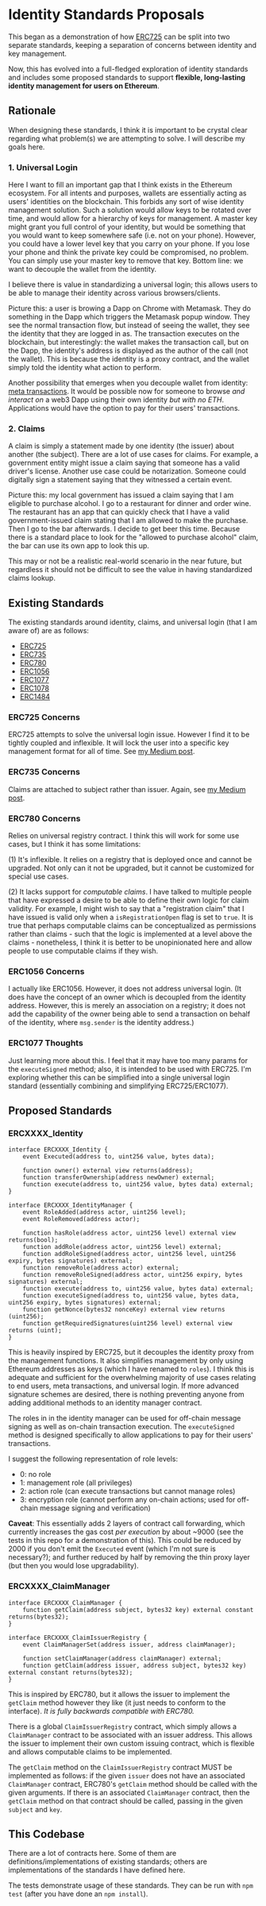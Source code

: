 # Identity Standards Proposals

This began as a demonstration of how [ERC725](https://github.com/ethereum/EIPs/issues/725) can be split into two separate standards, keeping a separation of concerns between identity and key management.

Now, this has evolved into a full-fledged exploration of identity standards and includes some proposed standards to support **flexible, long-lasting identity management for users on Ethereum**.

## Rationale

When designing these standards, I think it is important to be crystal clear regarding what problem(s) we are attempting to solve. I will describe my goals here.

### 1. Universal Login

Here I want to fill an important gap that I think exists in the Ethereum ecosystem. For all intents and purposes, wallets are essentially acting as users' identities on the blockchain. This forbids any sort of wise identity management solution. Such a solution would allow keys to be rotated over time, and would allow for a hierarchy of keys for management. A master key might grant you full control of your identity, but would be something that you would want to keep somewhere safe (i.e. not on your phone). However, you could have a lower level key that you carry on your phone. If you lose your phone and think the private key could be compromised, no problem. You can simply use your master key to remove that key. Bottom line: we want to decouple the wallet from the identity.

I believe there is value in standardizing a universal login; this allows users to be able to manage their identity across various browsers/clients.

Picture this: a user is browing a Dapp on Chrome with Metamask. They do something in the Dapp which triggers the Metamask popup window. They see the normal transaction flow, but instead of seeing the wallet, they see the identity that they are logged in as. The transaction executes on the blockchain, but interestingly: the wallet makes the transaction call, but on the Dapp, the identity's address is displayed as the author of the call (not the wallet). This is because the identity is a proxy contract, and the wallet simply told the identity what action to perform.

Another possibility that emerges when you decouple wallet from identity: [meta transactions](https://medium.com/@austin_48503/ethereum-meta-transactions-90ccf0859e84). It would be possible now for someone to browse *and interact on* a web3 Dapp using their own identity *but with no ETH*. Applications would have the option to pay for their users' transactions.

### 2. Claims

A claim is simply a statement made by one identity (the issuer) about another (the subject). There are a lot of use cases for claims. For example, a government entity might issue a claim saying that someone has a valid driver's license. Another use case could be notarization. Someone could digitally sign a statement saying that they witnessed a certain event.

Picture this: my local government has issued a claim saying that I am eligible to purchase alcohol. I go to a restaurant for dinner and order wine. The restaurant has an app that can quickly check that I have a valid government-issued claim stating that I am allowed to make the purchase. Then I go to the bar afterwards. I decide to get beer this time. Because there is a standard place to look for the "allowed to purchase alcohol" claim, the bar can use its own app to look this up.

This may or not be a realistic real-world scenario in the near future, but regardless it should not be difficult to see the value in having standardized claims lookup.

## Existing Standards

The existing standards around identity, claims, and universal login (that I am aware of) are as follows:
- [ERC725](https://github.com/ethereum/EIPs/issues/725)
- [ERC735](https://github.com/ethereum/EIPs/issues/735)
- [ERC780](https://github.com/ethereum/EIPs/issues/780)
- [ERC1056](https://github.com/ethereum/EIPs/issues/1056)
- [ERC1077](https://github.com/ethereum/EIPs/blob/master/EIPS/eip-1077.md)
- [ERC1078](https://github.com/ethereum/EIPs/blob/master/EIPS/eip-1078.md)
- [ERC1484](https://github.com/ethereum/EIPs/issues/1495)

### ERC725 Concerns

ERC725 attempts to solve the universal login issue. However I find it to be tightly coupled and inflexible. It will lock the user into a specific key management format for all of time. See [my Medium post](https://medium.com/@tyleryasaka/erc725-proposed-changes-ea2dc221136e).

### ERC735 Concerns

Claims are attached to subject rather than issuer. Again, see [my Medium post](https://medium.com/@tyleryasaka/erc725-proposed-changes-ea2dc221136e).

### ERC780 Concerns

 Relies on universal registry contract. I think this will work for some use cases, but I think it has some limitations:

 (1) It's inflexible. It relies on a registry that is deployed once and cannot be upgraded. Not only can it not be upgraded, but it cannot be customized for special use cases.

 (2) It lacks support for *computable claims*. I have talked to multiple people that have expressed a desire to be able to define their own logic for claim validity. For example, I might wish to say that a "registration claim" that I have issued is valid only when a `isRegistrationOpen` flag is set to `true`. It is true that perhaps computable claims can be conceptualized as permissions rather than claims - such that the logic is implemented at a level above the claims - nonetheless, I think it is better to be unopinionated here and allow people to use computable claims if they wish.

### ERC1056 Concerns

I actually like ERC1056. However, it does not address universal login. (It does have the concept of an owner which is decoupled from the identity address. However, this is merely an association on a registry; it does not add the capability of the owner being able to send a transaction on behalf of the identity, where `msg.sender` is the identity address.)

### ERC1077 Thoughts

Just learning more about this. I feel that it may have too many params for the `executeSigned` method; also, it is intended to be used with ERC725. I'm exploring whether this can be simplified into a single universal login standard (essentially combining and simplifying ERC725/ERC1077).

## Proposed Standards

### ERCXXXX_Identity

```
interface ERCXXXX_Identity {
    event Executed(address to, uint256 value, bytes data);

    function owner() external view returns(address);
    function transferOwnership(address newOwner) external;
    function execute(address to, uint256 value, bytes data) external;
}

interface ERCXXXX_IdentityManager {
    event RoleAdded(address actor, uint256 level);
    event RoleRemoved(address actor);

    function hasRole(address actor, uint256 level) external view returns(bool);
    function addRole(address actor, uint256 level) external;
    function addRoleSigned(address actor, uint256 level, uint256 expiry, bytes signatures) external;
    function removeRole(address actor) external;
    function removeRoleSigned(address actor, uint256 expiry, bytes signatures) external;
    function execute(address to, uint256 value, bytes data) external;
    function executeSigned(address to, uint256 value, bytes data, uint256 expiry, bytes signatures) external;
    function getNonce(bytes32 nonceKey) external view returns (uint256);
    function getRequiredSignatures(uint256 level) external view returns (uint);
}
```

This is heavily inspired by ERC725, but it decouples the identity proxy from the management functions. It also simplifies management by only using Ethereum addresses as keys (which I have renamed to `roles`). I think this is adequate and sufficient for the overwhelming majority of use cases relating to end users, meta transactions, and universal login. If more advanced signature schemes are desired, there is nothing preventing anyone from adding additional methods to an identity manager contract.

The roles in in the identity manager can be used for off-chain message signing as well as on-chain transaction execution. The `executeSigned` method is designed specifically to allow applications to pay for their users' transactions.

I suggest the following representation of role levels:

- 0: no role
- 1: management role (all privileges)
- 2: action role (can execute transactions but cannot manage roles)
- 3: encryption role (cannot perform any on-chain actions; used for off-chain message signing and verification)

**Caveat**: This essentially adds 2 layers of contract call forwarding, which currently increases the gas cost *per execution* by about ~9000 (see the tests in this repo for a demonstration of this). This could be reduced by 2000 if you don't emit the `Executed` event (which I'm not sure is necessary?); and further reduced by half by removing the thin proxy layer (but then you would lose upgradability).

### ERCXXXX_ClaimManager

```
interface ERCXXXX_ClaimManager {
    function getClaim(address subject, bytes32 key) external constant returns(bytes32);
}

interface ERCXXXX_ClaimIssuerRegistry {
    event ClaimManagerSet(address issuer, address claimManager);

    function setClaimManager(address claimManager) external;
    function getClaim(address issuer, address subject, bytes32 key) external constant returns(bytes32);
}
```

This is inspired by ERC780, but it allows the issuer to implement the `getClaim` method however they like (it just needs to conform to the interface). *It is fully backwards compatible with ERC780.*

There is a global `ClaimIssuerRegistry` contract, which simply allows a `ClaimManager` contract to be associated with an issuer address. This allows the issuer to implement their own custom issuing contract, which is flexible and allows computable claims to be implemented.

The `getClaim` method on the `ClaimIssuerRegistry` contract MUST be implemented as follows: if the given `issuer` does not have an associated `ClaimManager` contract, ERC780's `getClaim` method should be called with the given arguments. If there is an associated `ClaimManager` contract, then the `getClaim` method on that contract should be called, passing in the given `subject` and `key`.

## This Codebase

There are a lot of contracts here. Some of them are definitions/implementations of existing standards; others are implementations of the standards I have defined here.

The tests demonstrate usage of these standards. They can be run with `npm test` (after you have done an `npm install`).
